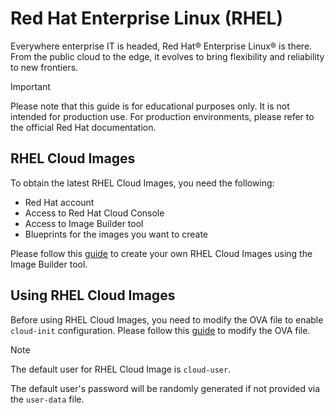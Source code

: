 # Red Hat Enterprise Linux (RHEL)

Everywhere enterprise IT is headed, Red Hat® Enterprise Linux® is there. From the public cloud to the edge, it evolves to bring flexibility and reliability to new frontiers.

> [!IMPORTANT]
> Please note that this guide is for educational purposes only. It is not intended for production use. For production environments, please refer to the official Red Hat documentation.

## RHEL Cloud Images

To obtain the latest RHEL Cloud Images, you need the following:
- Red Hat account
- Access to Red Hat Cloud Console
- Access to Image Builder tool
- Blueprints for the images you want to create

Please follow this [guide](./rhel_image_builder.md) to create your own RHEL Cloud Images using the Image Builder tool.

## Using RHEL Cloud Images

Before using RHEL Cloud Images, you need to modify the OVA file to enable `cloud-init` configuration. Please follow this [guide](./rhel_ova.md) to modify the OVA file.

> [!NOTE]
> The default user for RHEL Cloud Image is `cloud-user`.
>
> The default user's password will be randomly generated if not provided via the `user-data` file.
